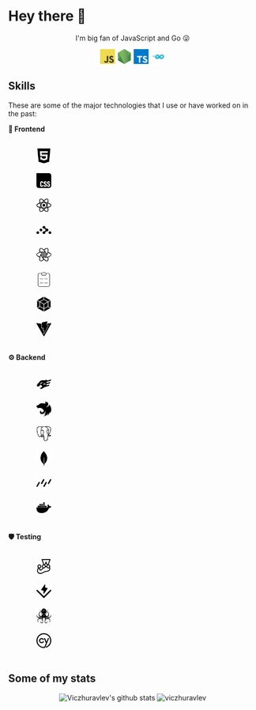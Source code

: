 # Hey there 👋

<div align="center">
  <p>I'm big fan of JavaScript and Go 😜</p>
  <code><img height="30" src="https://raw.githubusercontent.com/github/explore/80688e429a7d4ef2fca1e82350fe8e3517d3494d/topics/javascript/javascript.png"></code>
  <code><img height="30" src="https://raw.githubusercontent.com/github/explore/80688e429a7d4ef2fca1e82350fe8e3517d3494d/topics/nodejs/nodejs.png"></code>
  <code><img height="30" src="https://raw.githubusercontent.com/github/explore/80688e429a7d4ef2fca1e82350fe8e3517d3494d/topics/typescript/typescript.png"></code>
  <code><img height="30" src="https://raw.githubusercontent.com/github/explore/80688e429a7d4ef2fca1e82350fe8e3517d3494d/topics/go/go.png"></code>
</div>

## Skills

<p>These are some of the major technologies that I use or have worked on in the past:</p>

**🎨 Frontend**

<p>
    <code>
        <img height="30" src='./assets/frontend/html5.svg' />
    </code>
    <code>
        <img height="30" src='./assets/frontend/css.svg' />
    </code>
    <code>
        <img height="30" src='./assets/frontend/react.svg' />
    </code>
    <code>
        <img height="30" src='./assets/frontend/reactrouter.svg' />
    </code>
    <code>
        <img height="30" src='./assets/frontend/reactquery.svg' />
    </code>
    <code>
        <img height="30" src='./assets/frontend/reacthookform.svg' />
    </code>
    <code>
        <img height="30" src='./assets/frontend/webpack.svg' />
    </code>
    <code>
        <img height="30" src='./assets/frontend/vite.svg' />
    </code>
</p>

**⚙️ Backend**

<p>
    <code>
        <img height="30" src='./assets/backend/fastify.svg' />
    </code>
    <code>
        <img height="30" src='./assets/backend/nestjs.svg' />
    </code>
    <code>
        <img height="30" src='./assets/backend/postgresql.svg' />
    </code>
    <code>
        <img height="30" src='./assets/backend/mongodb.svg' />
    </code>
    <code>
        <img height="30" src='./assets/backend/drizzle.svg' />
    </code>
    <code>
        <img height="30" src='./assets/backend/docker.svg' />
    </code>
</p>

**🛡 Testing**

<p>
    <code>
        <img height="30" src='./assets/testing/jest.svg' />
    </code>
    <code>
        <img height="30" src='./assets/testing/vitest.svg' />
    </code>
    <code>
        <img height="30" src='./assets/testing/testinglibrary.svg' />
    </code>
    <code>
        <img height="30" src='./assets/testing/cypress.svg' />
    </code>
</p>

## Some of my stats

<div align="center">
  <img height="170px" alt="Viczhuravlev's github stats" src="https://github-readme-stats.vercel.app/api?username=viczhuravlev&show_icons=true&hide_border=true" />
  <img height="170px" src="https://github-readme-streak-stats.herokuapp.com/?user=viczhuravlev&" alt="viczhuravlev" />
</p>
